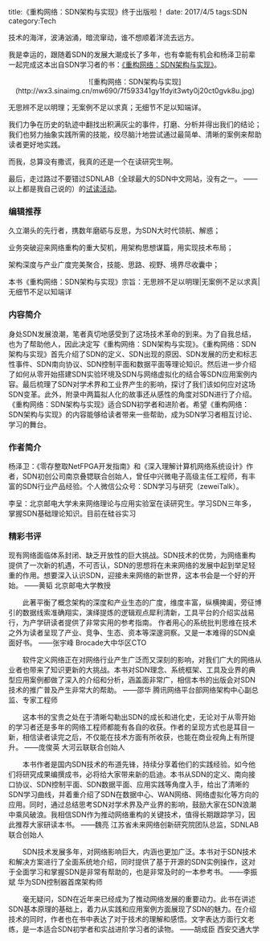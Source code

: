 ﻿title:《重构网络：SDN架构与实现》终于出版啦！
date: 2017/4/5
tags:SDN
category:Tech

技术的海洋，波涛汹涌，暗流窜动，谁不想顺着洋流去远方。

我是幸运的，跟随着SDN的发展大潮成长了多年，也有幸能有机会和杨泽卫前辈一起完成这本出自SDN学习者的书：[《重构网络：SDN架构与实现》](http://item.jd.com/12160066.html)。

<center>![重构网络：SDN架构与实现](http://wx3.sinaimg.cn/mw690/7f593341gy1fdyit3wty0j20ct0gvk8u.jpg)</center>

无思辨不足以明理；无案例不足以求真；无细节不足以知端详。

我们力争在历史的轨迹中翻找出积满灰尘的事件，打磨、分析并得出我们的结论；我们也努力抽象实践所需的技能，绞尽脑汁地尝试通过最简单、清晰的案例来帮助读者更好地实践。

而我，总算没有撒谎，我真的还是一个在读研究生啊。

最后，走过路过不要错过SDNLAB（全球最大的SDN中文网站，没有之一。 ——以上都是我自己说的）的[试读活动](http://www.sdnlab.com/18761.html)。

### 编辑推荐

久立潮头的先行者，携数年磨砺与反思，为SDN大时代领航、解惑；

业务突破迎来网络重构的重大契机，用架构思想谋篇，用实现技术布局；

架构深度与产业广度完美聚合，技能、思路、视野、境界尽收囊中；

本书《重构网络：SDN架构与实现》宗旨：无思辨不足以明理|无案例不足以求真|无细节不足以知端详

### 内容简介

身处SDN发展浪潮，笔者真切地感受到了这场技术革命的到来。为了自我总结，也为了帮助他人，因此决定写《重构网络：SDN架构与实现》。《重构网络：SDN架构与实现》首先介绍了SDN的定义、SDN出现的原因、SDN发展的历史和标志性事件、SDN南向协议、SDN控制平面和数据平面等理论知识。然后进一步介绍了如何从零开始搭建SDN实验环境及SDN与网络虚拟化的结合等SDN应用案例内容。最后梳理了SDN对学术界和工业界产生的影响，探讨了我们该如何应对这场SDN变革。此外，附录中两篇拟人化的故事还从感性的角度对SDN进行了介绍。 《重构网络：SDN架构与实现》适合SDN初学者和进阶者。希望《重构网络：SDN架构与实现》的内容能够给读者带来一些帮助，成为SDN学习者相互讨论、学习的舞台。
　　
### 作者简介

杨泽卫：《零存整取NetFPGA开发指南》和《深入理解计算机网络系统设计》作者，SDN初创公司南京叠锶联合创始人，曾任中兴微电子高级主任工程师，有丰富的SDN行业产品经验。个人微信公众号：SDN学习与研究（zeweiTalk）。

李呈：北京邮电大学未来网络理论与应用实验室在读研究生。学习SDN三年多，掌握SDN基础理论知识。目前在硅谷实习

### 精彩书评

现有网络面临体系封闭、缺乏开放性的巨大挑战。SDN技术的优势，为网络重构提供了一次新的机遇，不可否认，SDN的思想将在未来网络的发展中起到举足轻重的作用。想要深入认识SDN，迎接未来网络的新世界，这本书会是一个好的开始。 ——黄韬 北京邮电大学教授

　　此著平衡了概念架构的深度和产业生态的广度，维度丰富，纵横捭阖，旁征博引的数据线索准确翔实，演绎提炼的逻辑观点犀利清新，工具平台的介绍实战易行，为产学研读者提供了非常实用的参考指南。 作者用心的系统批判思维在技术之外为读者呈现了产业、竞争、生态、资本等深邃洞察。又是一本难得的SDN桌面好书。  ——张宇峰 Brocade大中华区CTO

　　软件定义网络正在对网络行业产生广泛而又深刻的影响，对我们广大的网络从业者也带来了知识更新的大挑战。本书对SDN理念、系统框架、工具及业界的典型应用案例都做了深入的介绍和分析，涵盖面非常广，相信本书的出版会对SDN技术的推广普及产生非常大的帮助。  ——邵华 腾讯网络平台部网络架构中心副总监、专家工程师

　　这本书的宝贵之处在于清晰勾勒出SDN的成长和进化史，无论对于从零开始的学习者还是多年的网络工程师都能有各自的收获。作者的呈现方式也是耳目一新，相信读者读完之后，不仅能在技术方面有所收获，也能在商业视角上有所提升。  ——庞俊英 大河云联联合创始人

　　本书作者是国内SDN技术的布道先锋，持续分享着他们的实践经验。如今他们将研究成果编撰成书，必将给大家带来新的启迪。本书从SDN的定义、南向接口协议、SDN控制平面、SDN数据平面、应用实践等角度入手，给出了清晰的SDN学习曲线，并着重介绍了SDN在数据中心、WAN网络、网络虚拟化等方向的应用。同时，通过总结思考SDN对学术界及产业界的影响，鼓励大家在SDN浪潮中乘风破浪。我相信SDN作为推动网络重构的关键技术，值得长期跟踪学习，因此推荐大家研读本书。  ——魏亮 江苏省未来网络创新研究院团队总监，SDNLAB联合创始人

　　SDN技术发展多年，对网络影响巨大，内涵也更加广泛。本书对于SDN技术和解决方案进行了全面系统地介绍，同时提供了基于开源的SDN实例操作，这对于全面学习和掌握SDN是非常有帮助的，也是非常及时的一本参考书。  ——李振斌 华为SDN控制器首席架构师

　　毫无疑问，SDN在近年来已经成为了推动网络发展的重要动力。此书在讲述SDN基本原理的基础上，着力从实践和应用案例方面展现了SDN的魅力。在介绍技术的同时，作者也在书中表达了对于技术的理解和感悟。文字表达方面行文老练，是一本适合SDN初学者和实战进阶学习者的读物。  ——胡成臣 西安交通大学
　　
